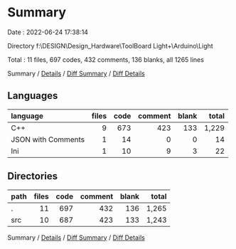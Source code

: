 # Summary

Date : 2022-06-24 17:38:14

Directory f:\\DESIGN\\Design_Hardware\\ToolBoard Light+\\Arduino\\Light

Total : 11 files,  697 codes, 432 comments, 136 blanks, all 1265 lines

Summary / [Details](details.md) / [Diff Summary](diff.md) / [Diff Details](diff-details.md)

## Languages
| language | files | code | comment | blank | total |
| :--- | ---: | ---: | ---: | ---: | ---: |
| C++ | 9 | 673 | 423 | 133 | 1,229 |
| JSON with Comments | 1 | 14 | 0 | 0 | 14 |
| Ini | 1 | 10 | 9 | 3 | 22 |

## Directories
| path | files | code | comment | blank | total |
| :--- | ---: | ---: | ---: | ---: | ---: |
| . | 11 | 697 | 432 | 136 | 1,265 |
| src | 10 | 687 | 423 | 133 | 1,243 |

Summary / [Details](details.md) / [Diff Summary](diff.md) / [Diff Details](diff-details.md)